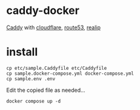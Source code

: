 # caddy-docker
[Caddy](https://caddyserver.com/) with [cloudflare](https://github.com/caddy-dns/cloudflare), [route53](https://github.com/caddy-dns/route53), [realip](https://github.com/captncraig/caddy-realip)

# install

```
cp etc/sample.Caddyfile etc/Caddyfile
cp sample.docker-compose.yml docker-compose.yml
cp sample.env .env
```

Edit the copied file as needed...

```
docker compose up -d
```
